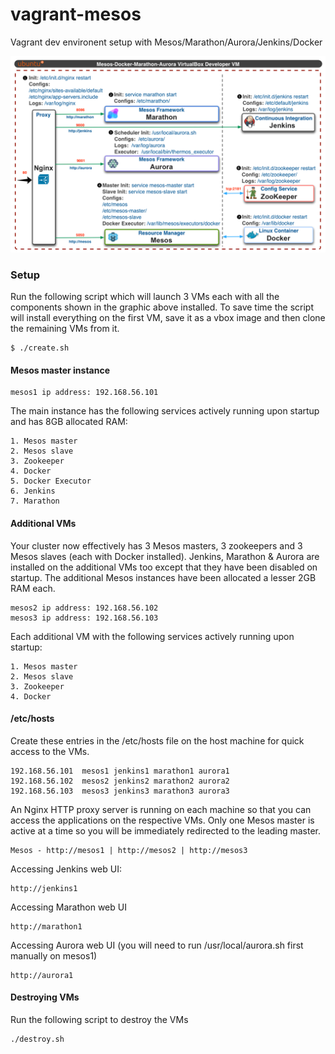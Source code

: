 vagrant-mesos
=============

Vagrant dev environent setup with Mesos/Marathon/Aurora/Jenkins/Docker

![Vagrant Setup](mesos.png)

### Setup ###

Run the following script which will launch 3 VMs each with all the components shown in the graphic above installed. To save time the script will install everything on the first VM, save it as a vbox image and then clone the remaining VMs from it.

	$ ./create.sh

#### Mesos master instance ####

	mesos1 ip address: 192.168.56.101

The main instance has the following services actively running upon startup and has 8GB allocated RAM:

	1. Mesos master
	2. Mesos slave
	3. Zookeeper
	4. Docker
	5. Docker Executor
	6. Jenkins
	7. Marathon

#### Additional VMs  ####

Your cluster now effectively has 3 Mesos masters, 3 zookeepers and 3 Mesos slaves (each with Docker installed). Jenkins, Marathon & Aurora are installed on the additional VMs too except that they have been disabled on startup. The additional Mesos instances have been allocated a lesser 2GB RAM each.

	mesos2 ip address: 192.168.56.102
	mesos3 ip address: 192.168.56.103

Each additional VM with the following services actively running upon startup:

	1. Mesos master
	2. Mesos slave
	3. Zookeeper
	4. Docker
	
#### /etc/hosts  ####

Create these entries in the /etc/hosts file on the host machine for quick access to the VMs.

	192.168.56.101	mesos1 jenkins1 marathon1 aurora1
	192.168.56.102	mesos2 jenkins2 marathon2 aurora2
	192.168.56.103	mesos3 jenkins3 marathon3 aurora3

An Nginx HTTP proxy server is running on each machine so that you can access the applications on the respective VMs. Only one Mesos master is active at a time so you will be immediately redirected to the leading master.

	Mesos - http://mesos1 | http://mesos2 | http://mesos3

Accessing Jenkins web UI:

	http://jenkins1

Accessing Marathon web UI

	http://marathon1

Accessing Aurora web UI (you will need to run /usr/local/aurora.sh first manually on mesos1)

	http://aurora1

#### Destroying VMs ####

Run the following script to destroy the VMs

	./destroy.sh
